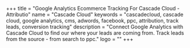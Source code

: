 +++
title = "Google Analytics Ecommerce Tracking For Cascade Cloud - Attributio"
name = "Cascade Cloud"
keywords = "cascadecloud, cascade cloud, google analytics, cms, adwords, facebook, ppc, attribution, track leads, conversion tracking"
description = "Connect Google Analytics with Cascade Cloud to find our where your leads are coming from. Track leads from the source - from search to ppc."
logo = ""
+++
